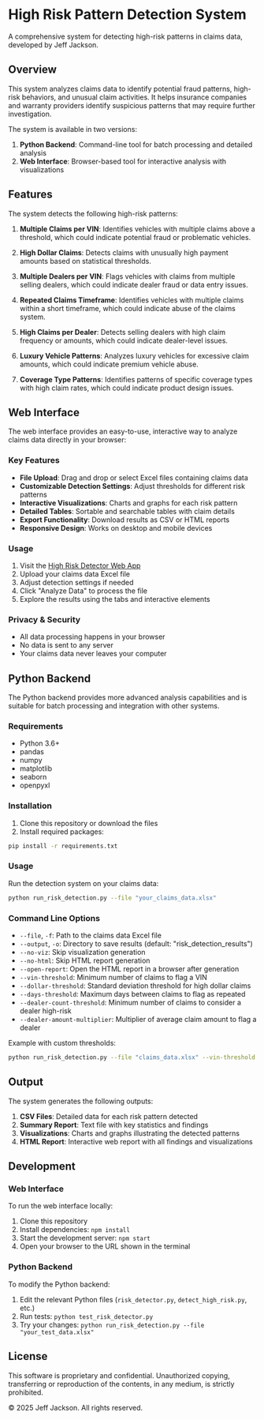 # High Risk Pattern Detection System

A comprehensive system for detecting high-risk patterns in claims data, developed by Jeff Jackson.

## Overview

This system analyzes claims data to identify potential fraud patterns, high-risk behaviors, and unusual claim activities. It helps insurance companies and warranty providers identify suspicious patterns that may require further investigation.

The system is available in two versions:
1. **Python Backend**: Command-line tool for batch processing and detailed analysis
2. **Web Interface**: Browser-based tool for interactive analysis with visualizations

## Features

The system detects the following high-risk patterns:

1. **Multiple Claims per VIN**: Identifies vehicles with multiple claims above a threshold, which could indicate potential fraud or problematic vehicles.

2. **High Dollar Claims**: Detects claims with unusually high payment amounts based on statistical thresholds.

3. **Multiple Dealers per VIN**: Flags vehicles with claims from multiple selling dealers, which could indicate dealer fraud or data entry issues.

4. **Repeated Claims Timeframe**: Identifies vehicles with multiple claims within a short timeframe, which could indicate abuse of the claims system.

5. **High Claims per Dealer**: Detects selling dealers with high claim frequency or amounts, which could indicate dealer-level issues.

6. **Luxury Vehicle Patterns**: Analyzes luxury vehicles for excessive claim amounts, which could indicate premium vehicle abuse.

7. **Coverage Type Patterns**: Identifies patterns of specific coverage types with high claim rates, which could indicate product design issues.

## Web Interface

The web interface provides an easy-to-use, interactive way to analyze claims data directly in your browser:

### Key Features
- **File Upload**: Drag and drop or select Excel files containing claims data
- **Customizable Detection Settings**: Adjust thresholds for different risk patterns
- **Interactive Visualizations**: Charts and graphs for each risk pattern
- **Detailed Tables**: Sortable and searchable tables with claim details
- **Export Functionality**: Download results as CSV or HTML reports
- **Responsive Design**: Works on desktop and mobile devices

### Usage
1. Visit the [High Risk Detector Web App](https://jeff99jackson99.github.io/high-risk-detector/)
2. Upload your claims data Excel file
3. Adjust detection settings if needed
4. Click "Analyze Data" to process the file
5. Explore the results using the tabs and interactive elements

### Privacy & Security
- All data processing happens in your browser
- No data is sent to any server
- Your claims data never leaves your computer

## Python Backend

The Python backend provides more advanced analysis capabilities and is suitable for batch processing and integration with other systems.

### Requirements

- Python 3.6+
- pandas
- numpy
- matplotlib
- seaborn
- openpyxl

### Installation

1. Clone this repository or download the files
2. Install required packages:

```bash
pip install -r requirements.txt
```

### Usage

Run the detection system on your claims data:

```bash
python run_risk_detection.py --file "your_claims_data.xlsx"
```

### Command Line Options

- `--file`, `-f`: Path to the claims data Excel file
- `--output`, `-o`: Directory to save results (default: "risk_detection_results")
- `--no-viz`: Skip visualization generation
- `--no-html`: Skip HTML report generation
- `--open-report`: Open the HTML report in a browser after generation
- `--vin-threshold`: Minimum number of claims to flag a VIN
- `--dollar-threshold`: Standard deviation threshold for high dollar claims
- `--days-threshold`: Maximum days between claims to flag as repeated
- `--dealer-count-threshold`: Minimum number of claims to consider a dealer high-risk
- `--dealer-amount-multiplier`: Multiplier of average claim amount to flag a dealer

Example with custom thresholds:

```bash
python run_risk_detection.py --file "claims_data.xlsx" --vin-threshold 3 --dollar-threshold 2.5 --days-threshold 15
```

## Output

The system generates the following outputs:

1. **CSV Files**: Detailed data for each risk pattern detected
2. **Summary Report**: Text file with key statistics and findings
3. **Visualizations**: Charts and graphs illustrating the detected patterns
4. **HTML Report**: Interactive web report with all findings and visualizations

## Development

### Web Interface

To run the web interface locally:

1. Clone this repository
2. Install dependencies: `npm install`
3. Start the development server: `npm start`
4. Open your browser to the URL shown in the terminal

### Python Backend

To modify the Python backend:

1. Edit the relevant Python files (`risk_detector.py`, `detect_high_risk.py`, etc.)
2. Run tests: `python test_risk_detector.py`
3. Try your changes: `python run_risk_detection.py --file "your_test_data.xlsx"`

## License

This software is proprietary and confidential. Unauthorized copying, transferring or reproduction of the contents, in any medium, is strictly prohibited.

© 2025 Jeff Jackson. All rights reserved.